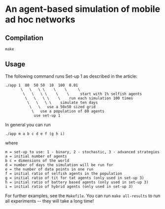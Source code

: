 # An agent-based simulation of mobile ad hoc networks

## Compilation

    make

## Usage

The following command runs Set-up 1 as described in the article:

	./app 1  80  50 50  10  100  0.01
	       \   \   \ \    \    \     \
	        \   \   \ \    \    \     start with 1% selfish agents
		     \   \   \ \    \    run each simulation 100 times
		      \   \   \ \    simulate ten days
		       \   \   use a 50x50 sized grid
		  		\   use a population of 80 agents
                 use set-up 1

In general you can run

    ./app m a b c d e f (g h i)

where

    m = set-up to use: 1 - binary, 2 - stochastic, 3 - advanced strategies
    a = initial number of agents
    b c = dimensions of the world
    d = number of days the simulation will be run for
    e = the number of data points in one run
    f = initial ratio of selfish agents in the population
    g = initial ratio of tit for tat agents (only used in set-up 3)
    h = initial ratio of battery based agents (only used in set-up 3)
    i = initial ratio of hybrid agents (only used in set-up 3)

For further examples, see the `Makefile`.
You can run `make all-results` to run all experiments -- they will take a long time!
